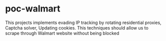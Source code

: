 # poc-walmart
This projects implements evading IP tracking by rotating residential proxies, Captcha solver, Updating cookies. This techniques should allow us to scrape through Walmart website without being blocked
